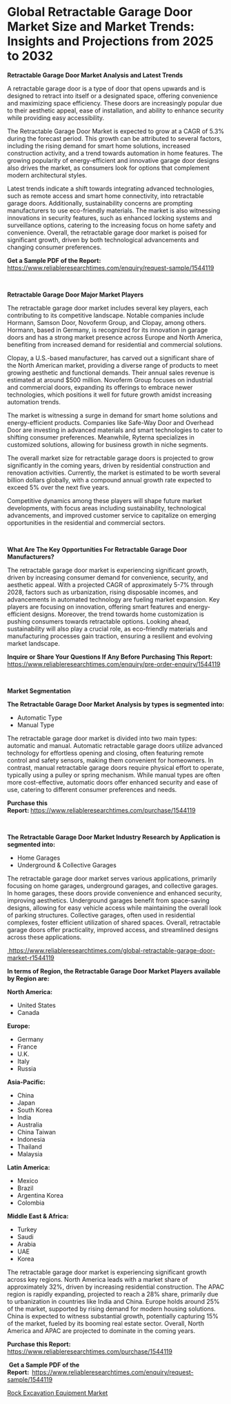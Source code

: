 <p><h1>Global Retractable Garage Door Market Size and Market Trends: Insights and Projections from 2025 to 2032</h1></p><p><strong>Retractable Garage Door Market Analysis and Latest Trends</strong></p>
<p><p>A retractable garage door is a type of door that opens upwards and is designed to retract into itself or a designated space, offering convenience and maximizing space efficiency. These doors are increasingly popular due to their aesthetic appeal, ease of installation, and ability to enhance security while providing easy accessibility.</p><p>The Retractable Garage Door Market is expected to grow at a CAGR of 5.3% during the forecast period. This growth can be attributed to several factors, including the rising demand for smart home solutions, increased construction activity, and a trend towards automation in home features. The growing popularity of energy-efficient and innovative garage door designs also drives the market, as consumers look for options that complement modern architectural styles.</p><p>Latest trends indicate a shift towards integrating advanced technologies, such as remote access and smart home connectivity, into retractable garage doors. Additionally, sustainability concerns are prompting manufacturers to use eco-friendly materials. The market is also witnessing innovations in security features, such as enhanced locking systems and surveillance options, catering to the increasing focus on home safety and convenience. Overall, the retractable garage door market is poised for significant growth, driven by both technological advancements and changing consumer preferences.</p></p>
<p><strong>Get a Sample PDF of the Report:&nbsp;</strong> <a href="https://www.reliableresearchtimes.com/enquiry/request-sample/1544119?utm_campaign=2308&utm_medium=2&utm_source=Github&utm_content=ia&utm_term=17022025&utm_id=retractable-garage-door">https://www.reliableresearchtimes.com/enquiry/request-sample/1544119</a></p>
<p>&nbsp;</p>
<p><strong>Retractable Garage Door Major Market Players</strong></p>
<p><p>The retractable garage door market includes several key players, each contributing to its competitive landscape. Notable companies include Hormann, Samson Door, Novoferm Group, and Clopay, among others. Hormann, based in Germany, is recognized for its innovation in garage doors and has a strong market presence across Europe and North America, benefiting from increased demand for residential and commercial solutions.</p><p>Clopay, a U.S.-based manufacturer, has carved out a significant share of the North American market, providing a diverse range of products to meet growing aesthetic and functional demands. Their annual sales revenue is estimated at around $500 million. Novoferm Group focuses on industrial and commercial doors, expanding its offerings to embrace newer technologies, which positions it well for future growth amidst increasing automation trends.</p><p>The market is witnessing a surge in demand for smart home solutions and energy-efficient products. Companies like Safe-Way Door and Overhead Door are investing in advanced materials and smart technologies to cater to shifting consumer preferences. Meanwhile, Ryterna specializes in customized solutions, allowing for business growth in niche segments.</p><p>The overall market size for retractable garage doors is projected to grow significantly in the coming years, driven by residential construction and renovation activities. Currently, the market is estimated to be worth several billion dollars globally, with a compound annual growth rate expected to exceed 5% over the next five years.</p><p>Competitive dynamics among these players will shape future market developments, with focus areas including sustainability, technological advancements, and improved customer service to capitalize on emerging opportunities in the residential and commercial sectors.</p></p>
<p>&nbsp;</p>
<p><strong>What Are The Key Opportunities For Retractable Garage Door Manufacturers?</strong></p>
<p><p>The retractable garage door market is experiencing significant growth, driven by increasing consumer demand for convenience, security, and aesthetic appeal. With a projected CAGR of approximately 5-7% through 2028, factors such as urbanization, rising disposable incomes, and advancements in automated technology are fueling market expansion. Key players are focusing on innovation, offering smart features and energy-efficient designs. Moreover, the trend towards home customization is pushing consumers towards retractable options. Looking ahead, sustainability will also play a crucial role, as eco-friendly materials and manufacturing processes gain traction, ensuring a resilient and evolving market landscape.</p></p>
<p><strong>Inquire or Share Your Questions If Any Before Purchasing This Report:</strong> <a href="https://www.reliableresearchtimes.com/enquiry/pre-order-enquiry/1544119?utm_campaign=2308&utm_medium=2&utm_source=Github&utm_content=ia&utm_term=17022025&utm_id=retractable-garage-door">https://www.reliableresearchtimes.com/enquiry/pre-order-enquiry/1544119</a></p>
<p>&nbsp;</p>
<p><strong>Market Segmentation</strong></p>
<p><strong>The Retractable Garage Door Market Analysis by types is segmented into:</strong></p>
<p><ul><li>Automatic Type</li><li>Manual Type</li></ul></p>
<p><p>The retractable garage door market is divided into two main types: automatic and manual. Automatic retractable garage doors utilize advanced technology for effortless opening and closing, often featuring remote control and safety sensors, making them convenient for homeowners. In contrast, manual retractable garage doors require physical effort to operate, typically using a pulley or spring mechanism. While manual types are often more cost-effective, automatic doors offer enhanced security and ease of use, catering to different consumer preferences and needs.</p></p>
<p><strong>Purchase this Report:&nbsp;</strong><a href="https://www.reliableresearchtimes.com/purchase/1544119?utm_campaign=2308&utm_medium=2&utm_source=Github&utm_content=ia&utm_term=17022025&utm_id=retractable-garage-door">https://www.reliableresearchtimes.com/purchase/1544119</a></p>
<p>&nbsp;</p>
<p><strong>The Retractable Garage Door Market Industry Research by Application is segmented into:</strong></p>
<p><ul><li>Home Garages</li><li>Underground & Collective Garages</li></ul></p>
<p><p>The retractable garage door market serves various applications, primarily focusing on home garages, underground garages, and collective garages. In home garages, these doors provide convenience and enhanced security, improving aesthetics. Underground garages benefit from space-saving designs, allowing for easy vehicle access while maintaining the overall look of parking structures. Collective garages, often used in residential complexes, foster efficient utilization of shared spaces. Overall, retractable garage doors offer practicality, improved access, and streamlined designs across these applications.</p></p>
<p><a href="https://www.reliableresearchtimes.com/global-retractable-garage-door-market-r1544119?utm_campaign=2308&utm_medium=2&utm_source=Github&utm_content=ia&utm_term=17022025&utm_id=retractable-garage-door">&nbsp;https://www.reliableresearchtimes.com/global-retractable-garage-door-market-r1544119</a></p>
<p><strong>In terms of Region, the Retractable Garage Door Market Players available by Region are:</strong></p>
<p>
    <p> <strong> North America: </strong>
        <ul>
            <li>United States</li>
            <li>Canada</li>
        </ul>
        </p> 
    <p> <strong> Europe: </strong>
        <ul>
            <li>Germany</li>
            <li>France</li>
            <li>U.K.</li>
            <li>Italy</li>
            <li>Russia</li>
        </ul>
        </p> 
    <p> <strong> Asia-Pacific: </strong>
        <ul>
            <li>China</li>
            <li>Japan</li>
            <li>South Korea</li>
            <li>India</li>
            <li>Australia</li>
            <li>China Taiwan</li>
            <li>Indonesia</li>
            <li>Thailand</li>
            <li>Malaysia</li>
        </ul>
        </p> 
    <p> <strong> Latin America: </strong>
        <ul>
            <li>Mexico</li>
            <li>Brazil</li>
            <li>Argentina Korea</li>
            <li>Colombia</li>
        </ul>
        </p> 
    <p> <strong> Middle East & Africa: </strong>
        <ul>
            <li>Turkey</li>
            <li>Saudi</li>
            <li>Arabia</li>
            <li>UAE</li>
            <li>Korea</li>
        </ul>
    </p>
    </p>
<p><p>The retractable garage door market is experiencing significant growth across key regions. North America leads with a market share of approximately 32%, driven by increasing residential construction. The APAC region is rapidly expanding, projected to reach a 28% share, primarily due to urbanization in countries like India and China. Europe holds around 25% of the market, supported by rising demand for modern housing solutions. China is expected to witness substantial growth, potentially capturing 15% of the market, fueled by its booming real estate sector. Overall, North America and APAC are projected to dominate in the coming years.</p></p>
<p><strong>Purchase this Report: </strong><a href="https://www.reliableresearchtimes.com/purchase/1544119?utm_campaign=2308&utm_medium=2&utm_source=Github&utm_content=ia&utm_term=17022025&utm_id=retractable-garage-door">https://www.reliableresearchtimes.com/purchase/1544119</a></p>
<p>&nbsp;<strong>Get a Sample PDF of the Report:&nbsp;&nbsp;</strong><a href="https://www.reliableresearchtimes.com/enquiry/request-sample/1544119?utm_campaign=2308&utm_medium=2&utm_source=Github&utm_content=ia&utm_term=17022025&utm_id=retractable-garage-door">https://www.reliableresearchtimes.com/enquiry/request-sample/1544119</a></p>
<p><strong></strong></p>
<p><p><a href="https://github.com/domoniqueluoma76/Market-Research-Report-List-1/blob/main/rock-excavation-equipment-market.md?utm_campaign=2308&utm_medium=2&utm_source=Github&utm_content=ia&utm_term=17022025&utm_id=retractable-garage-door">Rock Excavation Equipment Market</a></p></p>